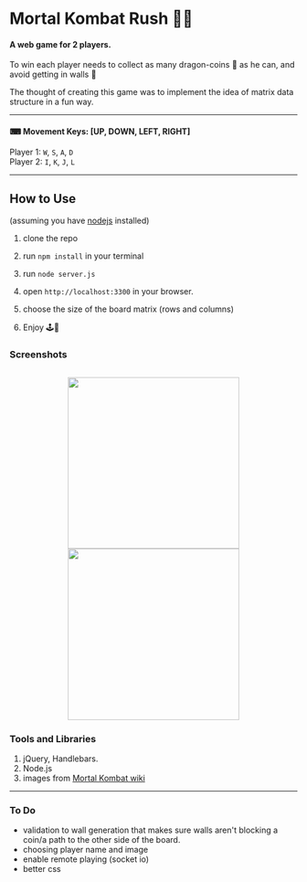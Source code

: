 # Mortal Kombat Rush 🐱‍👤

#### A web game for 2 players.

To win each player needs to collect as many dragon-coins 🐲 as he can, and avoid getting in walls 🧱

The thought of creating this game was to implement the idea of matrix data structure in a fun way.

---

#### ⌨ Movement Keys: [UP, DOWN, LEFT, RIGHT]

Player 1: `W`, `S`, `A`, `D`<br>
Player 2: `I`, `K`, `J`, `L`

---

## How to Use

(assuming you have [nodejs](https://nodejs.org/en/) installed)

1. clone the repo

2. run `npm install` in your terminal

3. run `node server.js`

4. open `http://localhost:3300` in your browser.
5. choose the size of the board matrix (rows and columns)
6. Enjoy 🕹🙂

### Screenshots

## <p align="center"><img src="https://lh3.googleusercontent.com/p_kbQ0QIvzqURg1i02p2GeV6mFq4w8Knqde0q5UAvT-o9oR3dHG9s1W-0S2iFIvUKdw-7vHbDCR0EGbN2c754sIiuCPZeZfrOA8VPdgI2m1ao985Rs8NhA0RYbSbC6mdnvzBIarPLMdhQjKRWIgjM2nLCHLQoScBDbQMWIaOpzrNVQErzhTnlC5mbpu5nzhtj34Xx0BOOoZB4GhB_oHQz-L-RbwyvqJUJpn3i_2MO3IxjmX3U3ZwmMqof507tjGMZAyEvp1gECf9SuZH0PEIgKJr5-1wWIVZ40HP0sn9Na6W0sb1ap8AJbWv2WQ4MXPPkBrB6Ky5VPCUiHyzBdj_BsHBw8_01HnJH8GeTPouahVE1o_l5VHUq8JlP-kYXKvVfH1gAEkb_b_5xLngbDBaeht0USeEQIjNiHlvmR5LK8YCRvWha-y12rq2MTSILOil9UHS71ExK0VgJX4n-eyTKvqbBshWHxvsHbBuuJyk4FbV7qdYWoHIKy2LaI0KCMkmBqIWoU7tOEbqVt7CT3pOpldPI2B58nezxJJ3NeAOVyW40Qd9brWIA4jBkIQl4muZJLen7CimOl9EOeiFy4JlkYETWZqCuDXlotUcUoLxQlwhZTppIfZ9Ok712Jhj0Ri7N5YlSDdzGZFvrREgsSFIXT61-A-XEp1We6p3y7_mIa9CKA5GyorE1xzZmWHxce4=w1307-h697-no?authuser=0" width="300" /> <img src="https://lh3.googleusercontent.com/YvQUTuHPkmyTHNIj3Z7Tb6GcRKqoamnN64VBuQG0yfztiL4FgLtSlb0kioz_lQdCq6OKHYEOIOkzRfI3jSW2zON-z5QP956QnQc7HCMht_wCm12Zqg7jFqcC4T6bRbDg_ggGjM05tmxa5UqY2YI8FphNI6icdqN2i71p4-e86FixMeOn_4v7n8P7ES9yXSmRfTLcbu-NbpS2Z7wGbv6gdSu9dQJ0EiTFTPQO8wKigKNOuqEiBNzT2Dh2BITDPqrpKC8VsOEi0V500otBob4MVg8DqdcN-JyTjJo42hsjgm5Ysjs_63QQkNV7bz5lwboQ0ZqVazvuN3717hAkY2MBS5gjEYcraLsdxxynZEedcs7ZLoR2ATAPXIfcfXR0mOXXNYSgjoBXJQtsqiM-r9vthACWJOl_7AanZGdplXS9akhsXO0zV8lqHsfq6OBFCPxjzM0uY3TB2QjzMgyfdDz6CixmcRaduhwU5mkYiImmjKQkUg3bNUw6OhxNsgCMLM6c-H4aSXOZbLhpQhCEgCq4-Nj6yQ4412njMM5Lti0d48TVLK65wZwXmCR-gSXYff8MZB1D-TZrU9Dy43-0me1Z_DgvkZTfqCGcyw1gBgqjT-bkQFvnlkMYgCZRUJv7OJcj_2VWv6u7zmXu0Uha3Z68RGeQRVk_IreR584t_Qyg1Bap_-Z4EqQFBA2pg466iBI=w1652-h934-no?authuser=0" width="300"> </p>

### Tools and Libraries

1. jQuery, Handlebars.
2. Node.js
3. images from [Mortal Kombat wiki](https://mortalkombat.fandom.com/wiki/Mortal_Kombat_II/Gallery)

---

### To Do

- validation to wall generation that makes sure walls aren't blocking a coin/a path to the other side of the board.
- choosing player name and image
- enable remote playing (socket io)
- better css 